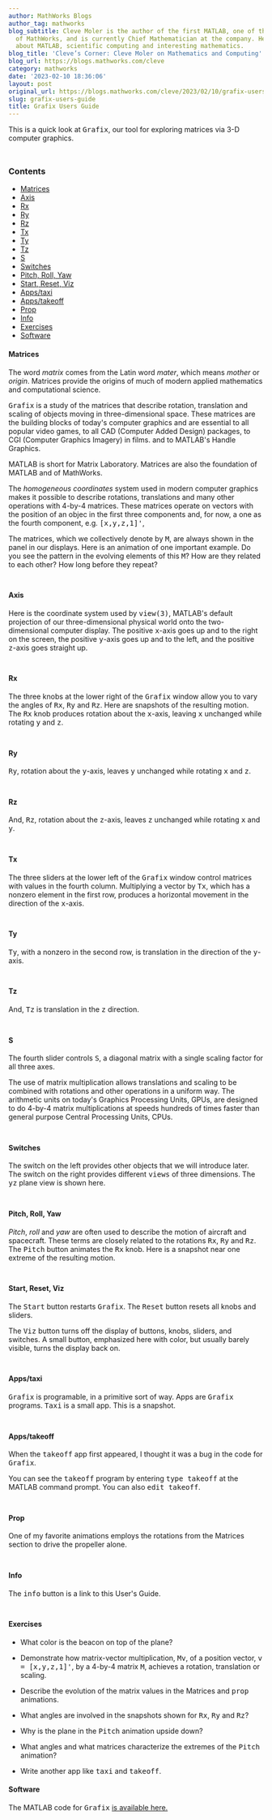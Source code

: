 ```yaml
---
author: MathWorks Blogs
author_tag: mathworks
blog_subtitle: Cleve Moler is the author of the first MATLAB, one of the founders
  of MathWorks, and is currently Chief Mathematician at the company. He writes here
  about MATLAB, scientific computing and interesting mathematics.
blog_title: 'Cleve’s Corner: Cleve Moler on Mathematics and Computing'
blog_url: https://blogs.mathworks.com/cleve
category: mathworks
date: '2023-02-10 18:36:06'
layout: post
original_url: https://blogs.mathworks.com/cleve/2023/02/10/grafix-users-guide/?s_tid=feedtopost
slug: grafix-users-guide
title: Grafix Users Guide
---
```


<div class="content"><!--introduction--><p>This is a quick look at <tt>Grafix</tt>, our tool for exploring matrices via 3-D computer graphics.</p>
<p><img alt="" hspace="5" src="http://blogs.mathworks.com/cleve/files/Opening.png" vspace="5" /> </p>
<!--/introduction--><h3>Contents</h3><div><ul><li><a href="https://feeds.feedburner.com/mathworks/moler#21a702a7-c647-44ae-818a-6f571fa09592">Matrices</a></li><li><a href="https://feeds.feedburner.com/mathworks/moler#7cfcc1d4-26d2-4b2e-b4cb-a0ca04383ff8">Axis</a></li><li><a href="https://feeds.feedburner.com/mathworks/moler#6ce3a663-e301-4ddb-bc4d-58ae5e8f3b51">Rx</a></li><li><a href="https://feeds.feedburner.com/mathworks/moler#f007d1f0-d76b-4e3e-bea3-49bd18805a1f">Ry</a></li><li><a href="https://feeds.feedburner.com/mathworks/moler#200c71a6-5d9f-4c03-8a03-00476f103160">Rz</a></li><li><a href="https://feeds.feedburner.com/mathworks/moler#8dd6ed79-ba75-409b-a59d-68244c928c7a">Tx</a></li><li><a href="https://feeds.feedburner.com/mathworks/moler#a9651b74-3170-4b23-a015-890b537b778a">Ty</a></li><li><a href="https://feeds.feedburner.com/mathworks/moler#ce30422a-3bb7-4beb-90c6-3dfe5eb88351">Tz</a></li><li><a href="https://feeds.feedburner.com/mathworks/moler#20f8cb07-c525-4f1b-a1ae-f9b6320078eb">S</a></li><li><a href="https://feeds.feedburner.com/mathworks/moler#e8ae8340-3615-4ed7-90e7-b185a33f370a">Switches</a></li><li><a href="https://feeds.feedburner.com/mathworks/moler#097b4cbd-7971-430f-aa63-04db38192c6e">Pitch, Roll, Yaw</a></li><li><a href="https://feeds.feedburner.com/mathworks/moler#e558e05a-1bc3-41ed-a63b-ff056cf04620">Start, Reset, Viz</a></li><li><a href="https://feeds.feedburner.com/mathworks/moler#9d1fa1cc-0fe6-4d6f-9ca6-a50f0644fc62">Apps/taxi</a></li><li><a href="https://feeds.feedburner.com/mathworks/moler#0c8793f3-d9d5-45ef-90a8-7ec0c83356ca">Apps/takeoff</a></li><li><a href="https://feeds.feedburner.com/mathworks/moler#c20254e9-3887-4d66-9903-db87c5c7bb30">Prop</a></li><li><a href="https://feeds.feedburner.com/mathworks/moler#1adf580c-785f-4333-9494-0f5657c1ce53">Info</a></li><li><a href="https://feeds.feedburner.com/mathworks/moler#095cf406-3f28-4e05-ab8a-43d29a3310c1">Exercises</a></li><li><a href="https://feeds.feedburner.com/mathworks/moler#6df5e80a-e9fa-45c4-aff2-03edb1ccb334">Software</a></li></ul></div>
<h4>Matrices<a name="21a702a7-c647-44ae-818a-6f571fa09592"></a></h4><p>The word <i>matrix</i> comes from the Latin word <i>mater</i>, which means <i>mother</i> or  <i>origin</i>.  Matrices provide the origins of much of modern applied mathematics and computational science.</p>
<p><tt>Grafix</tt> is a study of the matrices that describe rotation, translation and scaling of objects moving in three-dimensional space. These matrices are the building blocks of today's computer graphics and are essential to all popular video games, to all CAD (Computer Added Design) packages, to CGI (Computer Graphics Imagery) in films. and to MATLAB's Handle Graphics.</p>
<p>MATLAB is short for Matrix Laboratory. Matrices are also the foundation of MATLAB and of MathWorks.</p>
<p>The <i>homogeneous coordinates</i> system used in modern computer graphics makes it possible to describe rotations, translations and many other operations with 4-by-4 matrices.  These matrices operate on vectors with the position of an objec in the first three components and, for now, a one as the fourth component, e.g. <tt>[x,y,z,1]'</tt>,</p>
<p>The matrices, which we collectively denote by <tt>M</tt>, are always shown in the panel in our displays.  Here is an animation of one important example.  Do you see the pattern in the evolving elements of this <tt>M</tt>? How are they related to each other?  How long before they repeat?</p>
<p><img alt="" hspace="5" src="http://blogs.mathworks.com/cleve/files/mat_gif.gif" vspace="5" /> </p>
<h4>Axis<a name="7cfcc1d4-26d2-4b2e-b4cb-a0ca04383ff8"></a></h4><p>Here is the coordinate system used by <tt>view(3)</tt>, MATLAB's default projection of our three-dimensional physical world onto the two-dimensional computer display. The positive <tt>x</tt>-axis goes up and to the right on the screen, the positive <tt>y</tt>-axis goes up and to the left, and the positive <tt>z</tt>-axis goes straight up.</p>
<p><img alt="" hspace="5" src="http://blogs.mathworks.com/cleve/files/axis.png" vspace="5" /> </p>
<h4>Rx<a name="6ce3a663-e301-4ddb-bc4d-58ae5e8f3b51"></a></h4><p>The three knobs at the lower right of the <tt>Grafix</tt> window allow you to vary the angles of <tt>Rx</tt>, <tt>Ry</tt> and <tt>Rz</tt>.  Here are snapshots of the resulting motion.  The <tt>Rx</tt> knob produces rotation about the <tt>x</tt>-axis, leaving <tt>x</tt> unchanged while rotating <tt>y</tt> and <tt>z</tt>.</p>
<p><img alt="" hspace="5" src="http://blogs.mathworks.com/cleve/files/Rx.png" vspace="5" /> </p>
<h4>Ry<a name="f007d1f0-d76b-4e3e-bea3-49bd18805a1f"></a></h4><p><tt>Ry</tt>, rotation about the <tt>y</tt>-axis, leaves <tt>y</tt> unchanged while rotating <tt>x</tt> and <tt>z</tt>.</p>
<p><img alt="" hspace="5" src="http://blogs.mathworks.com/cleve/files/Ry.png" vspace="5" /> </p>
<h4>Rz<a name="200c71a6-5d9f-4c03-8a03-00476f103160"></a></h4><p>And, <tt>Rz</tt>, rotation about the <tt>z</tt>-axis, leaves <tt>z</tt> unchanged while rotating <tt>x</tt> and <tt>y</tt>.</p>
<p><img alt="" hspace="5" src="http://blogs.mathworks.com/cleve/files/Rz.png" vspace="5" /> </p>
<h4>Tx<a name="8dd6ed79-ba75-409b-a59d-68244c928c7a"></a></h4><p>The three sliders at the lower left of the <tt>Grafix</tt> window control matrices with values in the fourth column. Multiplying a vector by <tt>Tx</tt>, which has a nonzero element in the first row, produces a horizontal movement in the direction of the <tt>x</tt>-axis.</p>
<p><img alt="" hspace="5" src="http://blogs.mathworks.com/cleve/files/Tx.png" vspace="5" /> </p>
<h4>Ty<a name="a9651b74-3170-4b23-a015-890b537b778a"></a></h4><p><tt>Ty</tt>, with a nonzero in the second row, is translation in the direction of the <tt>y</tt>-axis.</p>
<p><img alt="" hspace="5" src="http://blogs.mathworks.com/cleve/files/Ty.png" vspace="5" /> </p>
<h4>Tz<a name="ce30422a-3bb7-4beb-90c6-3dfe5eb88351"></a></h4><p>And, <tt>Tz</tt> is translation in the <tt>z</tt> direction.</p>
<p><img alt="" hspace="5" src="http://blogs.mathworks.com/cleve/files/Tz.png" vspace="5" /> </p>
<h4>S<a name="20f8cb07-c525-4f1b-a1ae-f9b6320078eb"></a></h4><p>The fourth slider controls <tt>S</tt>, a diagonal matrix with a single scaling factor for all three axes.</p>
<p>The use of matrix multiplication allows translations and scaling to be combined with rotations and other operations in a uniform way. The arithmetic units on today's Graphics Processing Units, GPUs, are designed to do 4-by-4 matrix multiplications at speeds hundreds of times faster than general purpose Central Processing Units, CPUs.</p>
<p><img alt="" hspace="5" src="http://blogs.mathworks.com/cleve/files/S.png" vspace="5" /> </p>
<h4>Switches<a name="e8ae8340-3615-4ed7-90e7-b185a33f370a"></a></h4><p>The switch on the left provides other objects that we will introduce later.  The switch on the right provides different <tt>views</tt> of three dimensions.  The <tt>yz</tt> plane view is shown here.</p>
<p><img alt="" hspace="5" src="http://blogs.mathworks.com/cleve/files/switches.png" vspace="5" /> </p>
<h4>Pitch, Roll, Yaw<a name="097b4cbd-7971-430f-aa63-04db38192c6e"></a></h4><p><i>Pitch</i>, <i>roll</i> and  <i>yaw</i> are often used to describe the motion of aircraft and spacecraft. These terms are closely related to the rotations <tt>Rx</tt>, <tt>Ry</tt> and <tt>Rz</tt>. The <tt>Pitch</tt> button animates the <tt>Rx</tt> knob.  Here is a snapshot near one extreme of the resulting motion.</p>
<p><img alt="" hspace="5" src="http://blogs.mathworks.com/cleve/files/pitch.png" vspace="5" /> </p>
<h4>Start, Reset, Viz<a name="e558e05a-1bc3-41ed-a63b-ff056cf04620"></a></h4><p>The <tt>Start</tt> button restarts <tt>Grafix</tt>. The <tt>Reset</tt> button resets all knobs and sliders.</p>
<p>The <tt>Viz</tt> button turns off the display of buttons, knobs, sliders, and switches.  A small button, emphasized here with color, but usually barely visible, turns the display back on.</p>
<p><img alt="" hspace="5" src="http://blogs.mathworks.com/cleve/files/viz.png" vspace="5" /> </p>
<h4>Apps/taxi<a name="9d1fa1cc-0fe6-4d6f-9ca6-a50f0644fc62"></a></h4><p><tt>Grafix</tt> is programable, in a primitive sort of way.  Apps are <tt>Grafix</tt> programs.  <tt>Taxi</tt> is a small app.  This is a snapshot.</p>
<p><img alt="" hspace="5" src="http://blogs.mathworks.com/cleve/files/taxi.png" vspace="5" /> </p>
<h4>Apps/takeoff<a name="0c8793f3-d9d5-45ef-90a8-7ec0c83356ca"></a></h4><p>When the <tt>takeoff</tt> app first appeared, I thought it was a bug in the code for <tt>Grafix</tt>.</p>
<p>You can see the <tt>takeoff</tt> program by entering <tt>type takeoff</tt> at the MATLAB command prompt.  You can also <tt>edit takeoff</tt>.</p>
<p><img alt="" hspace="5" src="http://blogs.mathworks.com/cleve/files/takeoffapp.png" vspace="5" /> </p>
<h4>Prop<a name="c20254e9-3887-4d66-9903-db87c5c7bb30"></a></h4><p>One of my favorite animations employs the rotations from the Matrices section to drive the propeller alone.</p>
<p><img alt="" hspace="5" src="http://blogs.mathworks.com/cleve/files/prop_gif_small.gif" vspace="5" /> </p>
<h4>Info<a name="1adf580c-785f-4333-9494-0f5657c1ce53"></a></h4><p>The <tt>info</tt> button is a link to this User's Guide.</p>
<p><img alt="" hspace="5" src="http://blogs.mathworks.com/cleve/files/Guide.png" vspace="5" /> </p>
<h4>Exercises<a name="095cf406-3f28-4e05-ab8a-43d29a3310c1"></a></h4><div><ul><li>What color is the beacon on top of the plane?</li></ul></div>
<div><ul><li>Demonstrate how matrix-vector multiplication, <tt>Mv</tt>, of a position   vector, <tt>v = [x,y,z,1]'</tt>, by a 4-by-4 matrix <tt>M</tt>, achieves a rotation,   translation or scaling.</li></ul></div>
<div><ul><li>Describe the evolution of the matrix values in the Matrices and   <tt>prop</tt> animations.</li></ul></div>
<div><ul><li>What angles are involved in the snapshots shown for   <tt>Rx</tt>, <tt>Ry</tt> and <tt>Rz</tt>?</li></ul></div>
<div><ul><li>Why is the plane in the <tt>Pitch</tt> animation upside down?</li></ul></div>
<div><ul><li>What angles and what matrices characterize the extremes of the <tt>Pitch</tt>   animation?</li></ul></div>
<div><ul><li>Write another app like <tt>taxi</tt> and <tt>takeoff</tt>.</li></ul></div>
<h4>Software<a name="6df5e80a-e9fa-45c4-aff2-03edb1ccb334"></a></h4><p>The MATLAB code for <tt>Grafix</tt> <a href="https://blogs.mathworks.com/cleve/files/Grafix_mzip.m">is available here.</a></p>
<!-- 
    function grabCode_c11525de7f124cdcb5896c8c3f89d4a8() {
        // Remember the title so we can use it in the new page
        title = document.title;

        // Break up these strings so that their presence
        // in the Javascript doesn't mess up the search for
        // the MATLAB code.
        t1='c11525de7f124cdcb5896c8c3f89d4a8 ' + '##### ' + 'SOURCE BEGIN' + ' #####';
        t2='##### ' + 'SOURCE END' + ' #####' + ' c11525de7f124cdcb5896c8c3f89d4a8';
    
        b=document.getElementsByTagName('body')[0];
        i1=b.innerHTML.indexOf(t1)+t1.length;
        i2=b.innerHTML.indexOf(t2);
 
        code_string = b.innerHTML.substring(i1, i2);
        code_string = code_string.replace(/REPLACE_WITH_DASH_DASH/g,'--');

        // Use /x3C/g instead of the less-than character to avoid errors 
        // in the XML parser.
        // Use '\x26#60;' instead of '<' so that the XML parser
        // doesn't go ahead and substitute the less-than character. 
        code_string = code_string.replace(/\x3C/g, '\x26#60;');

        copyright = 'Copyright 2023 The MathWorks, Inc.';

        w = window.open();
        d = w.document;
        d.write('<pre>\n');
        d.write(code_string);

        // Add copyright line at the bottom if specified.
        if (copyright.length > 0) {
            d.writeln('');
            d.writeln('%%');
            if (copyright.length > 0) {
                d.writeln('% _' + copyright + '_');
            }
        }

        d.write('</pre>\n');

        d.title = title + ' (MATLAB code)';
        d.close();
    }   
     --><p style="text-align: right; font-size: xx-small; font-weight: lighter; font-style: italic; color: gray;"><br /><a href=""><span style="font-size: x-small; font-style: italic;">Get 
      the MATLAB code <noscript>(requires JavaScript)</noscript></span></a><br /><br />
      Published with MATLAB&reg; R2023a<br /></p>
</div>
<!--
c11525de7f124cdcb5896c8c3f89d4a8 ##### SOURCE BEGIN #####
%% Grafix User's Guide
% This is a quick look at
% |Grafix|, our tool for exploring matrices via 3-D computer graphics.
%
% <<Opening.png>>
%

%% Matrices
% The word _matrix_ comes from the Latin word _mater_, which means
% _mother_ or  _origin_.  Matrices provide the origins of much of
% modern applied mathematics and computational science.
%
% |Grafix| is a study of the matrices that describe rotation, translation 
% and scaling of objects moving in three-dimensional space. 
% These matrices are the building blocks of today's computer graphics
% and are essential to all popular video games, 
% to all CAD (Computer Added Design) packages, 
% to CGI (Computer Graphics Imagery) in films.
% and to MATLAB's Handle Graphics.
%
% MATLAB is short for Matrix Laboratory.
% Matrices are also the foundation of MATLAB and of MathWorks.
%
% The _homogeneous coordinates_ system used in modern computer graphics
% makes it possible to describe rotations, translations
% and many other operations with 4-by-4 matrices.  These matrices
% operate on vectors with the position of an objec
% in the first three components and, for now, a one as the
% fourth component, e.g. |[x,y,z,1]'|,
%
% The matrices, which we collectively denote by |M|, are always shown
% in the panel in our displays.  Here is an animation of one important 
% example.  Do you see the pattern in the evolving elements of this |M|?
% How are they related to each other?  How long before they repeat?
%
% <<mat_gif.gif>>
%

%% Axis
% Here is the coordinate system used by |view(3)|, MATLAB's default 
% projection of our three-dimensional physical world onto the 
% two-dimensional computer display.
% The positive |x|-axis goes up and to the right on the screen, 
% the positive |y|-axis goes up and to the left, and the positive 
% |z|-axis goes straight up.
%
% <<axis.png>>

%% Rx
% The three knobs at the lower right of the |Grafix| window allow you
% to vary the angles of |Rx|, |Ry| and |Rz|.  Here are snapshots
% of the resulting motion.  The |Rx| knob produces rotation about the
% |x|-axis, leaving |x| unchanged while rotating |y| and |z|. 
%
% <<Rx.png>>
%

%% Ry
% |Ry|, rotation about the |y|-axis, leaves |y| unchanged while 
% rotating |x| and |z|. 
%
% <<Ry.png>>
%

%% Rz
% And, |Rz|, rotation about the |z|-axis, leaves |z| unchanged while
% rotating |x| and |y|.
%
% <<Rz.png>>
%

%% Tx
% The three sliders at the lower left of the |Grafix| window
% control matrices with values in the fourth column.
% Multiplying a vector by |Tx|, which has a nonzero element in the first
% row, produces a horizontal movement in the direction of the |x|-axis.
%
% <<Tx.png>>
%

%% Ty
% |Ty|, with a nonzero in the second row, is translation in the 
% direction of the |y|-axis.
%
% <<Ty.png>>
%

%% Tz
% And, |Tz| is translation in the |z| direction.
%
% <<Tz.png>>
%

%% S
% The fourth slider controls |S|, a diagonal matrix with
% a single scaling factor for all three axes. 
%
% The use of matrix multiplication allows translations and scaling
% to be combined with rotations and other operations in a uniform way. 
% The arithmetic units on today's
% Graphics Processing Units, GPUs, are designed to do 4-by-4 matrix
% multiplications at speeds hundreds of times faster than general
% purpose Central Processing Units, CPUs.
%
% <<S.png>>
%

%% Switches
% The switch on the left provides other objects that we will introduce
% later.  The switch on the right provides different |views| 
% of three dimensions.  The |yz| plane view is shown here.
%
% <<switches.png>>
% 

%% Pitch, Roll, Yaw
% _Pitch_, _roll_ and  _yaw_ are often used to describe
% the motion of aircraft and spacecraft.
% These terms are closely related to the rotations |Rx|, |Ry| and |Rz|.
% The |Pitch| button animates the |Rx| knob.  Here is a snapshot near
% one extreme of the resulting motion.
%
% <<pitch.png>>
%

%% Start, Reset, Viz
% The |Start| button restarts |Grafix|.
% The |Reset| button resets all knobs and sliders.
%
% The |Viz| button turns off the display of buttons, knobs, sliders, and
% switches.  A small button, emphasized here with color, but usually
% barely visible, turns the display back on.
%
% <<viz.png>>
%

%% Apps/taxi
% |Grafix| is programable, in a primitive sort of way.  Apps are |Grafix|
% programs.  |Taxi| is a small app.  This is a snapshot.
%
% <<taxi.png>>
%

%% Apps/takeoff
% When the |takeoff| app first appeared, I thought it was a bug in the 
% code for |Grafix|.
%
% You can see the |takeoff| program by entering |type takeoff|
% at the MATLAB command prompt.  You can also |edit takeoff|.
%
% <<takeoffapp.png>>
%

%% Prop
% One of my favorite animations employs the rotations from the Matrices
% section to drive the propeller alone.
%
% <<prop_gif_small.gif>>
%

%% Info
% The |info| button is a link to this User's Guide.
%
% <<Guide.png>>
%

%% Exercises
%
% * What color is the beacon on top of the plane?
%
% * Demonstrate how matrix-vector multiplication, |Mv|, of a position
%   vector, |v = [x,y,z,1]'|, by a 4-by-4 matrix |M|, achieves a rotation,
%   translation or scaling.
%
% * Describe the evolution of the matrix values in the Matrices and
%   |prop| animations.
%
% * What angles are involved in the snapshots shown for
%   |Rx|, |Ry| and |Rz|?
%
% * Why is the plane in the |Pitch| animation upside down?
%
% * What angles and what matrices characterize the extremes of the |Pitch|
%   animation? 
%
% * Write another app like |taxi| and |takeoff|.
%

%% Software
%
% The MATLAB code for |Grafix|
% <https://blogs.mathworks.com/cleve/files/Grafix_mzip.m is available here.>
##### SOURCE END ##### c11525de7f124cdcb5896c8c3f89d4a8
-->